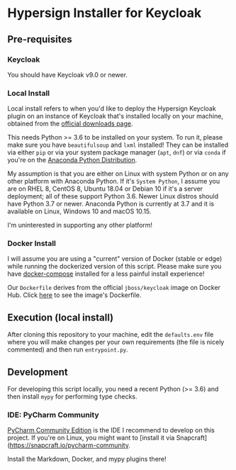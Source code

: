 # Hypersign Installer for Keycloak

## Pre-requisites

### Keycloak

You should have Keycloak v9.0 or newer.

### Local Install

Local install refers to when you'd like to deploy the Hypersign Keycloak plugin
on an instance of Keycloak that's installed locally on your machine, obtained
from the [official downloads page](https://www.keycloak.org/downloads.html).

This needs Python >= 3.6 to be installed on your system. To run it, please make
sure you have `beautifulsoup` and `lxml` installed! They can be installed via
either `pip` or via your system package manager (`apt`, `dnf`) or via `conda`
if you're on the [Anaconda Python Distribution](https://www.anaconda.com/).

My assumption is that you are either on Linux with system Python or on any
other platform with Anaconda Python. If it's `System Python`, I assume you are
on RHEL 8, CentOS 8, Ubuntu 18.04 or Debian 10 if it's a server deployment; all
of these support Python 3.6. Newer Linux distros should have Python 3.7 or
newer. Anaconda Python is currently at 3.7 and it is available on Linux,
Windows 10 and macOS 10.15.

I'm uninterested in supporting any other platform!

### Docker Install

I will assume you are using a "current" version of Docker (stable or edge) while
running the dockerized version of this script. Please make sure you have
[docker-compose](https://docs.docker.com/compose/install/) installed for a less
painful install experience!

Our `Dockerfile` derives from the official `jboss/keycloak` image on Docker
Hub. Click [here](https://hub.docker.com/r/jboss/keycloak/dockerfile) to see
the image's Dockerfile.

## Execution (local install)

After cloning this repository to your machine, edit the `defaults.env` file
where you will make changes per your own requirements (the file is nicely
commented) and then run `entrypoint.py`.

## Development

For developing this script locally, you need a recent Python (>= 3.6) and then
install `mypy` for performing type checks.

### IDE: PyCharm Community

[PyCharm Community Edition](https://www.jetbrains.com/pycharm/download) is the
IDE I recommend to develop on this project. If you're on Linux, you might want
to [install it via Snapcraft](https://snapcraft.io/pycharm-community.

Install the Markdown, Docker, and mypy plugins there!